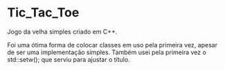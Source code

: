 # Tic_Tac_Toe

Jogo da velha simples criado em C++.

Foi uma ótima forma de colocar classes em uso pela primeira vez, apesar de ser uma implementação simples. Também usei pela primeira vez o std::setw(); que serviu para ajustar o título.
